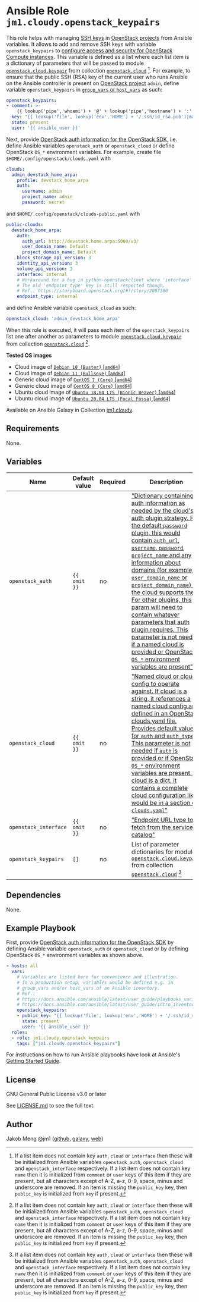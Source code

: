 # Ansible Role `jm1.cloudy.openstack_keypairs`

This role helps with managing [SSH keys][openstack-cli-keypair] in [OpenStack projects][
openstack-ops-guide-projects-users] from Ansible variables. It allows to add and remove SSH keys with variable
`openstack_keypairs` to [configure access and security for OpenStack Compute instances][horizon-access]. This variable
is defined as a list where each list item is a dictionary of parameters that will be passed to module
[`openstack.cloud.keypair`][openstack-cloud-keypair] from collection [`openstack.cloud`][galaxy-openstack-cloud]
[^openstack-keypairs-parameter]. For example, to ensure that the public SSH (RSA) key of the current user who runs
Ansible on the Ansible controller is present on [OpenStack project][openstack-ops-guide-projects-users] `admin`, define
variable `openstack_keypairs` in [`group_vars` or `host_vars`][ansible-inventory] as such:

```yml
openstack_keypairs:
- comment: >-
    {{ lookup('pipe','whoami') + '@' + lookup('pipe','hostname') + ':' + lookup('env','HOME') + '/.ssh/id_rsa.pub' }}
  key: "{{ lookup('file', lookup('env','HOME') + '/.ssh/id_rsa.pub')|mandatory }}"
  state: present
  user: '{{ ansible_user }}'
```

Next, provide [OpenStack auth information for the OpenStack SDK][openstacksdk-config], i.e. define Ansible variables
`openstack_auth` or `openstack_cloud` or define OpenStack `OS_*` environment variables. For example, create file
`$HOME/.config/openstack/clouds.yaml` with

```yml
clouds:
  admin_devstack_home_arpa:
    profile: devstack_home_arpa
    auth:
      username: admin
      project_name: admin
      password: secret
```

and `$HOME/.config/openstack/clouds-public.yaml` with

```yml
public-clouds:
  devstack_home_arpa:
    auth:
      auth_url: http://devstack.home.arpa:5000/v3/
      user_domain_name: Default
      project_domain_name: Default
    block_storage_api_version: 3
    identity_api_version: 3
    volume_api_version: 3
    interface: internal
    # Workaround for a bug in python-openstackclient where 'interface' key is ignored.
    # The old 'endpoint_type' key is still respected though.
    # Ref.: https://storyboard.openstack.org/#!/story/2007380
    endpoint_type: internal
```

and define Ansible variable `openstack_cloud` as such:

```yml
openstack_cloud: 'admin_devstack_home_arpa'
```

When this role is executed, it will pass each item of the `openstack_keypairs` list one after another as parameters to
module [`openstack.cloud.keypair`][openstack-cloud-keypair] from collection [`openstack.cloud`][galaxy-openstack-cloud]
[^openstack-keypairs-parameter].

[ansible-inventory]: https://docs.ansible.com/ansible/latest/user_guide/intro_inventory.html
[galaxy-openstack-cloud]: https://galaxy.ansible.com/openstack/cloud
[openstack-cli-keypair]: https://docs.openstack.org/python-openstackclient/latest/cli/command-objects/keypair.html
[openstack-cloud-keypair]: https://docs.ansible.com/ansible/latest/collections/openstack/cloud/keypair_module.html
[openstack-ops-guide-projects-users]: https://docs.openstack.org/operations-guide/ops-projects-users.html
[openstacksdk-config]: https://docs.openstack.org/openstacksdk/latest/user/config/configuration.html
[horizon-access]: https://docs.openstack.org/horizon/latest/user/configure-access-and-security-for-instances.html

**Tested OS images**
- Cloud image of [`Debian 10 (Buster)` \[`amd64`\]](https://cdimage.debian.org/cdimage/openstack/current/)
- Cloud image of [`Debian 11 (Bullseye)` \[`amd64`\]](https://cdimage.debian.org/images/cloud/bullseye/latest/)
- Generic cloud image of [`CentOS 7 (Core)` \[`amd64`\]](https://cloud.centos.org/centos/7/images/)
- Generic cloud image of [`CentOS 8 (Core)` \[`amd64`\]](https://cloud.centos.org/centos/8/x86_64/images/)
- Ubuntu cloud image of [`Ubuntu 18.04 LTS (Bionic Beaver)` \[`amd64`\]](https://cloud-images.ubuntu.com/bionic/current/)
- Ubuntu cloud image of [`Ubuntu 20.04 LTS (Focal Fossa)` \[`amd64`\]](https://cloud-images.ubuntu.com/focal/)

Available on Ansible Galaxy in Collection [jm1.cloudy](https://galaxy.ansible.com/jm1/cloudy).

## Requirements

None.

## Variables
| Name                  | Default value | Required | Description                               |
| --------------------- | ------------- | -------- | ----------------------------------------- |
| `openstack_auth`      | `{{ omit }}`  | no       | ["Dictionary containing auth information as needed by the cloud's auth plugin strategy. For the default `password` plugin, this would contain `auth_url`, `username`, `password`, `project_name` and any information about domains (for example, `user_domain_name` or `project_domain_name`) if the cloud supports them. For other plugins, this param will need to contain whatever parameters that auth plugin requires. This parameter is not needed if a named cloud is provided or OpenStack `OS_*` environment variables are present"][openstack-cloud-keypair] |
| `openstack_cloud`     | `{{ omit }}`  | no       | ["Named cloud or cloud config to operate against. If cloud is a string, it references a named cloud config as defined in an OpenStack clouds.yaml file. Provides default values for `auth` and `auth_type`. This parameter is not needed if `auth` is provided or if OpenStack `OS_*` environment variables are present. If cloud is a dict, it contains a complete cloud configuration like would be in a section of `clouds.yaml`"][openstack-cloud-keypair] |
| `openstack_interface` | `{{ omit }}`  | no       | ["Endpoint URL type to fetch from the service catalog"][openstack-cloud-keypair] |
| `openstack_keypairs`  | `[]`          | no       | List of parameter dictionaries for module [`openstack.cloud.keypair`][openstack-cloud-keypair] from collection [`openstack.cloud`][galaxy-openstack-cloud] [^openstack-keypairs-parameter] |

[^openstack-keypairs-parameter]: If a list item does not contain key `auth`, `cloud` or `interface` then these
will be initialized from Ansible variables `openstack_auth`, `openstack_cloud` and `openstack_interface` respectively.
If a list item does not contain key `name` then it is initialized from `comment` or `user` keys of this item if they
are present, but all characters except of A-Z, a-z, 0-9, space, minus and underscore are removed. If an item is missing
the `public_key` key, then `public_key` is initialized from `key` if present.

## Dependencies

None.

## Example Playbook

First, provide [OpenStack auth information for the OpenStack SDK][openstacksdk-config] by defining Ansible variable
`openstack_auth` or `openstack_cloud` or by defining OpenStack `OS_*` environment variables as shown above.

```yml
- hosts: all
  vars:
    # Variables are listed here for convenience and illustration.
    # In a production setup, variables would be defined e.g. in
    # group_vars and/or host_vars of an Ansible inventory.
    # Ref.:
    # https://docs.ansible.com/ansible/latest/user_guide/playbooks_variables.html
    # https://docs.ansible.com/ansible/latest/user_guide/intro_inventory.html
    openstack_keypairs:
    - public_key: "{{ lookup('file', lookup('env','HOME') + '/.ssh/id_rsa.pub')|mandatory }}"
      state: present
      user: '{{ ansible_user }}'
  roles:
  - role: jm1.cloudy.openstack_keypairs
    tags: ["jm1.cloudy.openstack_keypairs"]
```
For instructions on how to run Ansible playbooks have look at Ansible's
[Getting Started Guide](https://docs.ansible.com/ansible/latest/network/getting_started/first_playbook.html).

## License

GNU General Public License v3.0 or later

See [LICENSE.md](../../LICENSE.md) to see the full text.

## Author

Jakob Meng
@jm1 ([github](https://github.com/jm1), [galaxy](https://galaxy.ansible.com/jm1), [web](http://www.jakobmeng.de))
